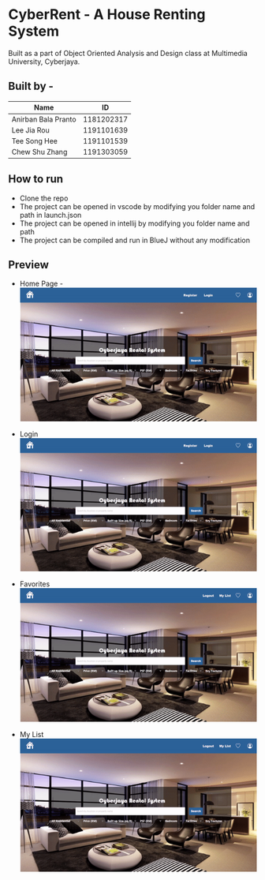 # CyberRent - A House Renting System

Built as a part of Object Oriented Analysis and Design class at Multimedia University, Cyberjaya.
## Built by -
| Name                     | ID                |
| -----------              | -----------       |
| Anirban Bala Pranto      | 1181202317        |
| Lee Jia Rou              | 1191101639        |
| Tee Song Hee             | 1191101539        |
| Chew Shu Zhang           | 1191303059        |

## How to run
* Clone the repo
* The project can be opened in vscode by modifying you folder name and path in launch.json
* The project can be opened in intellij by modifying you folder name and path
* The project can be compiled and run in BlueJ without any modification

## Preview
* Home Page -
![Homepage](/assets/homepage.gif)

* Login
![Login](/assets/login.gif)

* Favorites
![Favorites](/assets/favorites.gif)

* My List
![My List](/assets/mylist.gif)